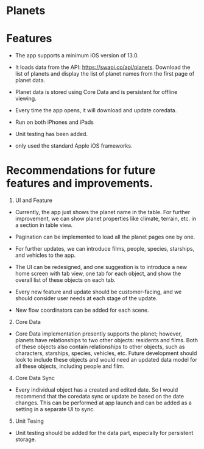 # Planets

# Features

- The app supports a minimum iOS version of 13.0.

- It loads data from the API: https://swapi.co/api/planets. Download the list of planets and display the list of planet names from the first page of planet data.

- Planet data is stored using Core Data and is persistent for offline viewing.

- Every time the app opens, it will download and update coredata.

- Run on both iPhones and iPads

- Unit testing has been added.

- only used the standard Apple iOS frameworks.



# Recommendations for future features and improvements.

1. UI and Feature

- Currently, the app just shows the planet name in the table. For further improvement, we can show planet properties like climate, terrain, etc. in a section in table view.

- Pagination can be implemented to load all the planet pages one by one.

- For further updates, we can introduce films, people, species, starships, and vehicles to the app.

- The UI can be redesigned, and one suggestion is to introduce a new home screen with tab view, one tab for each object, and show the overall list of these objects on each tab.

- Every new feature and update should be customer-facing, and we should consider user needs at each stage of the update.

- New flow coordinators can be added for each scene.

2. Core Data

- Core Data implementation presently supports the planet; however, planets have relationships to two other objects: residents and films. Both of these objects also contain relationships to other objects, such as characters, starships, species, vehicles, etc. Future development should look to include these objects and would need an updated data model for all these objects, including people and film.

  
4. Core Data Sync

- Every individual object has a created and edited date. So I would recommend that the coredata sync or update be based on the date changes. This can be performed at app launch and can be added as a setting in a separate UI to sync.

  
5. Unit Tesing

- Unit testing should be added for the data part, especially for persistent storage. 


